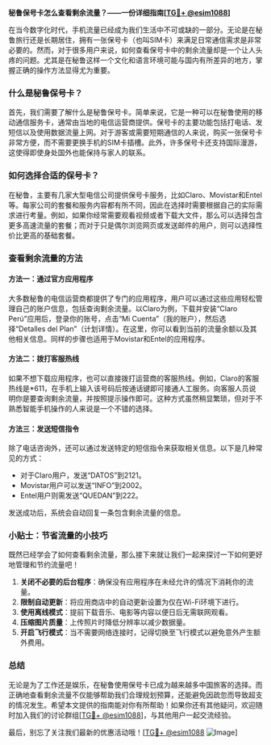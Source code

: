 **秘鲁保号卡怎么查看剩余流量？——一份详细指南[[TG💪+ @esim1088](https://t.me/s/esim1088)]**

在当今数字化时代，手机流量已经成为我们生活中不可或缺的一部分。无论是在秘鲁旅行还是长期居住，拥有一张保号卡（也叫SIM卡）来满足日常通信需求是非常必要的。然而，对于很多用户来说，如何查看保号卡中的剩余流量却是一个让人头疼的问题。尤其是在秘鲁这样一个文化和语言环境可能与国内有所差异的地方，掌握正确的操作方法显得尤为重要。

### 什么是秘鲁保号卡？

首先，我们需要了解什么是秘鲁保号卡。简单来说，它是一种可以在秘鲁使用的移动通信服务卡，通常由当地的电信运营商提供。保号卡的主要功能包括打电话、发短信以及使用数据流量上网。对于游客或需要短期通信的人来说，购买一张保号卡非常方便，而不需要更换手机的SIM卡插槽。此外，许多保号卡还支持国际漫游，这使得即使身处国外也能保持与家人的联系。

### 如何选择合适的保号卡？

在秘鲁，主要有几家大型电信公司提供保号卡服务，比如Claro、Movistar和Entel等。每家公司的套餐和服务内容都有所不同，因此在选择时需要根据自己的实际需求进行考量。例如，如果你经常需要观看视频或者下载大文件，那么可以选择包含更多高速流量的套餐；而对于只是偶尔浏览网页或发送邮件的用户，则可以选择性价比更高的基础套餐。

### 查看剩余流量的方法

#### 方法一：通过官方应用程序

大多数秘鲁的电信运营商都提供了专门的应用程序，用户可以通过这些应用轻松管理自己的账户信息，包括查询剩余流量。以Claro为例，下载并安装“Claro Perú”应用后，登录你的账号，点击“Mi Cuenta”（我的账户），然后选择“Detalles del Plan”（计划详情）。在这里，你可以看到当前的流量余额以及其他相关信息。同样的步骤也适用于Movistar和Entel的应用程序。

#### 方法二：拨打客服热线

如果不想下载应用程序，也可以直接拨打运营商的客服热线。例如，Claro的客服热线是*611，在手机上输入该号码后按通话键即可接通人工服务。向客服人员说明你是要查询剩余流量，并按照提示操作即可。这种方式虽然稍显繁琐，但对于不熟悉智能手机操作的人来说是一个不错的选择。

#### 方法三：发送短信指令

除了电话咨询外，还可以通过发送特定的短信指令来获取相关信息。以下是几种常见的方式：

- 对于Claro用户，发送“DATOS”到2121。
- Movistar用户可以发送“INFO”到2002。
- Entel用户则需发送“QUEDAN”到222。

发送成功后，系统会自动回复一条包含剩余流量的信息。

### 小贴士：节省流量的小技巧

既然已经学会了如何查看剩余流量，那么接下来就让我们一起来探讨一下如何更好地管理和节约流量吧！

1. **关闭不必要的后台程序**：确保没有应用程序在未经允许的情况下消耗你的流量。
2. **限制自动更新**：将应用商店中的自动更新设置为仅在Wi-Fi环境下进行。
3. **使用离线模式**：提前下载音乐、电影等内容以便日后无需联网观看。
4. **压缩图片质量**：上传照片时降低分辨率以减少数据量。
5. **开启飞行模式**：当不需要网络连接时，记得切换至飞行模式以避免意外产生额外费用。

### 总结

无论是为了工作还是娱乐，在秘鲁使用保号卡已成为越来越多中国旅客的选择。而正确地查看剩余流量不仅能够帮助我们合理规划预算，还能避免因疏忽而导致超支的情况发生。希望本文提供的指南能对你有所帮助！如果你还有其他疑问，欢迎随时加入我们的讨论群组[[TG💪+ @esim1088](https://t.me/s/esim1088)]，与其他用户一起交流经验。

最后，别忘了关注我们最新的优惠活动哦！[[TG💪+ @esim1088](https://t.me/s/esim1088) ![Image](https://i.postimg.cc/4NQfJmqS/Snipaste-2025-05-13-00-14-12.png)]
